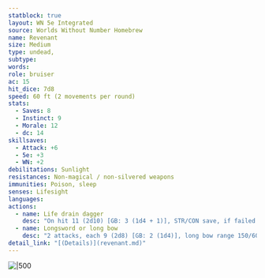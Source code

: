 ```yaml
---
statblock: true
layout: WN 5e Integrated
source: Worlds Without Number Homebrew
name: Revenant
size: Medium
type: undead,
subtype: 
words: 
role: bruiser
ac: 15
hit_dice: 7d8
speed: 60 ft (2 movements per round)
stats:
  - Saves: 8
  - Instinct: 9
  - Morale: 12
  - dc: 14
skillsaves:
  - Attack: +6
  - 5e: +3
  - WN: +2
debilitations: Sunlight
resistances: Non-magical / non-silvered weapons
immunities: Poison, sleep
senses: Lifesight
languages: 
actions:
  - name: Life drain dagger
    desc: "On hit 11 (2d10) [GB: 3 (1d4 + 1)], STR/CON save, if failed: recovers revenant's hp and drains hp maximum until long rest. 1 pt."
  - name: Longsword or long bow
    desc: "2 attacks, each 9 (2d8) [GB: 2 (1d4)], long bow range 150/600 ft."
detail_link: "[(Details)](revenant.md)"
---
```


![|500](https://i.imgur.com/K8tCKbC.png)

